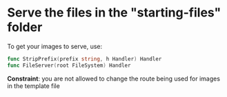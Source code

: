 # Serve the files in the "starting-files" folder

To get your images to serve, use:

```Go
func StripPrefix(prefix string, h Handler) Handler
func FileServer(root FileSystem) Handler
```
**Constraint**: you are not allowed to change the route being used for images in the template file
